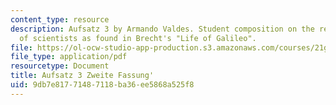 ```yaml
---
content_type: resource
description: Aufsatz 3 by Armando Valdes. Student composition on the responsibility
  of scientists as found in Brecht's "Life of Galileo".
file: https://ol-ocw-studio-app-production.s3.amazonaws.com/courses/21g-404-german-iv-spring-2005/9db7e81771487118ba36ee5868a525f8_MIT21G_404S05_aufsatz3arma.pdf
file_type: application/pdf
resourcetype: Document
title: Aufsatz 3 Zweite Fassung'
uid: 9db7e817-7148-7118-ba36-ee5868a525f8
---
```

